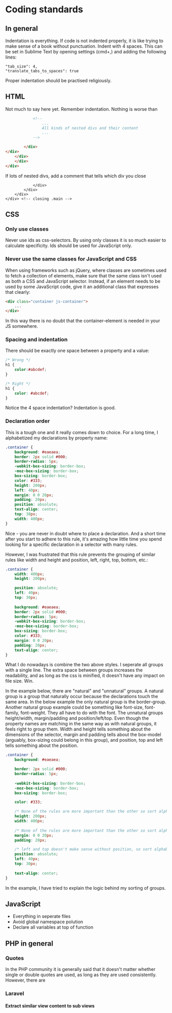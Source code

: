 # Coding standards

## In general
Indentation is everything. If code is not indented properly, it is like trying to make sense of a book without punctuation. Indent with 4 spaces. This can be set in Sublime Text by opening settings (cmd+,) and adding the following lines:

```
"tab_size": 4,
"translate_tabs_to_spaces": true
```

Proper indentation should be practised religiously.

## HTML
Not much to say here yet. Remember indentation. Nothing is worse than

```html
            <!-- 
                ...
                All kinds of nested divs and their content
                ...
            -->

        </div>    
</div>
    </div>
    </div>
</div>
```

If lots of nested divs, add a comment that tells which div you close
```
            </div> 
        </div>
    </div>
</div> <!-- closing .main -->
```

## CSS

### Only use classes
Never use ids as css-selectors. By using only classes it is so much easier to calculate specificity. Ids should be used for JavaScript only.

### Never use the same classes for JavaScript and CSS
When using frameworks such as jQuery, where classes are sometimes used to fetch a collection of elements, make sure that the same class isn't used as both a CSS and JavaScript selector. Instead, if an element needs to be used by some JavaScript code, give it an additional class that expresses that clearly:

```html
<div class="container js-container">
    ...
</div>
```

In this way there is no doubt that the container-element is needed in your JS somewhere.

### Spacing and indentation
There should be exactly one space between a property and a value:

```css
/* Wrong */
h1 {
    color:#abcdef;
}

/* Right */
h1 {
    color: #abcdef;
}
```

Notice the 4 space indentation? Indentation is good.

### Declaration order
This is a tough one and it really comes down to choice. For a long time, I alphabetized my declarations by property name:

```css
.container {
    background: #eaeaea;
    border: 2px solid #000;
    border-radius: 5px;
    -webkit-box-sizing: border-box;
    -moz-box-sizing: border-box;
    box-sizing: border-box;
    color: #333;
    height: 200px;
    left: 40px;
    margin: 0 0 20px;
    padding: 20px;
    position: absolute;
    text-align: center;
    top: 30px;
    width: 400px;
}
```

Nice - you are never in doubt where to place a declaration. And a short time after you start to adhere to this rule, it's amazing how little time you spend looking for a specific declaration in a selector with many rules.

However, I was frustrated that this rule prevents the grouping of similar rules like width and height and position, left, right, top, bottom, etc.: 

```css
.container {
    width: 400px;
    height: 200px;

    position: absolute;
    left: 40px;
    top: 30px;
    
    background: #eaeaea;
    border: 2px solid #000;
    border-radius: 5px;
    -webkit-box-sizing: border-box;
    -moz-box-sizing: border-box;
    box-sizing: border-box;
    color: #333;
    margin: 0 0 20px;
    padding: 20px;
    text-align: center;
}
```

What I do nowadays is combine the two above styles. I seperate all groups with a single line. The extra space between groups increases the readability, and as long as the css is minified, it doesn't have any impact on file size. Win.

In the example below, there are "natural" and "unnatural" groups. A natural group is a group that naturally occur because the declarations touch the same area. In the below example the only natural group is the border-group. Another natural group example could be something like font-size, font-family, font-weight. They all have to do with the font. The unnatural groups height/width, margin/padding and position/left/top. Even though the property names are matching in the same way as with natural groups, it feels right to group them. Width and height tells something about the dimensions of the selector, margin and padding tells about the box-model (arguably, box-sizing could belong in this group), and position, top and left tells something about the position.

```css
.container {
    background: #eaeaea;

    border: 2px solid #000;
    border-radius: 5px;
    
    -webkit-box-sizing: border-box;
    -moz-box-sizing: border-box;
    box-sizing: border-box;

    color: #333;

    /* None of the rules are more important than the other so sort alphabetically after h */
    height: 200px;
    width: 400px;
    
    /* None of the rules are more important than the other so sort alphabetically after m */
    margin: 0 0 20px;
    padding: 20px;

    /* left and top doesn't make sense without position, so sort alphabetically after p */
    position: absolute;
    left: 40px;
    top: 30px;
    
    text-align: center;
}
```
In the example, I have tried to explain the logic behind my sorting of groups.

## JavaScript
- Everything in seperate files
- Avoid global namespace polution
- Declare all variables at top of function

## PHP in general

### Quotes
In the PHP community it is generally said that it doesn't matter whether single or double quotes are used, as long as they are used consistently. However, there are

### Laravel
#### Extract similar view content to sub views


